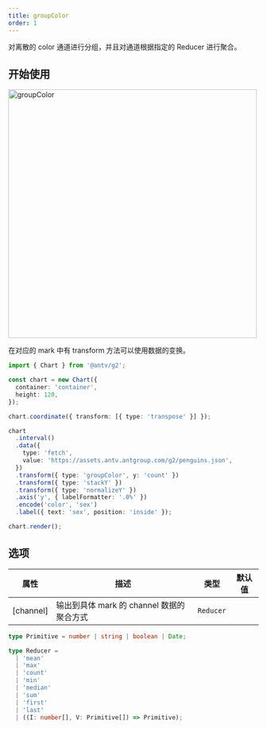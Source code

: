 ```yaml
---
title: groupColor
order: 1
---
```


对离散的 color 通道进行分组，并且对通道根据指定的 Reducer 进行聚合。

## 开始使用

<img alt="groupColor" src="https://mdn.alipayobjects.com/mdn/huamei_qa8qxu/afts/img/A*6CbxQ6P9bFcAAAAAAAAAAAAADmJ7AQ" width="500" />

在对应的 mark 中有 transform 方法可以使用数据的变换。

```ts
import { Chart } from '@antv/g2';

const chart = new Chart({
  container: 'container',
  height: 120,
});

chart.coordinate({ transform: [{ type: 'transpose' }] });

chart
  .interval()
  .data({
    type: 'fetch',
    value: 'https://assets.antv.antgroup.com/g2/penguins.json',
  })
  .transform({ type: 'groupColor', y: 'count' })
  .transform({ type: 'stackY' })
  .transform({ type: 'normalizeY' })
  .axis('y', { labelFormatter: '.0%' })
  .encode('color', 'sex')
  .label({ text: 'sex', position: 'inside' });

chart.render();
```

## 选项

| 属性      | 描述                                      | 类型      | 默认值 |
| --------- | ----------------------------------------- | --------- | ------ |
| [channel] | 输出到具体 mark 的 channel 数据的聚合方式 | `Reducer` |        |

```ts
type Primitive = number | string | boolean | Date;

type Reducer =
  | 'mean'
  | 'max'
  | 'count'
  | 'min'
  | 'median'
  | 'sum'
  | 'first'
  | 'last'
  | ((I: number[], V: Primitive[]) => Primitive);
```
